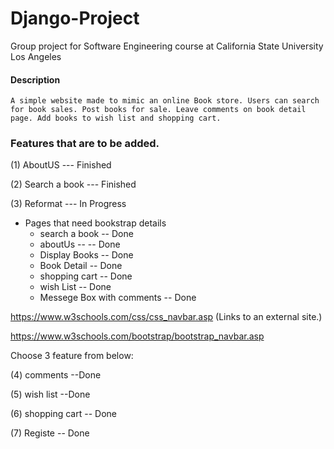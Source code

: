 # Django-Project
Group project for Software Engineering course at California State University Los Angeles

#### Description
    A simple website made to mimic an online Book store. Users can search for book sales. Post books for sale. Leave comments on book detail page. Add books to wish list and shopping cart.

### Features that are to be added.
(1) AboutUS --- Finished  

(2) Search a book --- Finished

(3) Reformat --- In Progress

+ Pages that need bookstrap details
    + search a book -- Done
    + aboutUs -- -- Done
    + Display Books -- Done
    + Book Detail -- Done
    + shopping cart -- Done
    + wish List -- Done
    + Messege Box with comments -- Done

https://www.w3schools.com/css/css_navbar.asp (Links to an external site.)

https://www.w3schools.com/bootstrap/bootstrap_navbar.asp

 

Choose 3 feature from below:

(4) comments --Done

(5) wish list --Done

(6) shopping cart -- Done

(7) Registe --  Done
